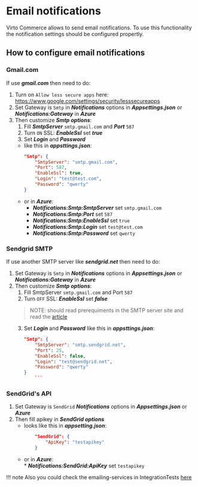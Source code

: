 # Email notifications
Virto Commerce allows to send email notifications. To use this functionality the notification settings should be configured propertly. 

## How to configure email notifications

### Gmail.com
If use **_gmail.com_** then need to do:

1. Turn on `Allow less secure apps` here: https://www.google.com/settings/security/lesssecureapps
1. Set Gateway is `Smtp` in **_Notifications_** options in **_Appsettings.json_** or **_Notifications:Gateway_** in **_Azure_**
1. Then customize **_Smtp options_**:
    1. Fill **_SmtpServer_** `smtp.gmail.com` and **_Port_** `587`
    2. Turn `ON` SSL: **_EnableSsl_** set **_true_**
    3. Set **_Login_** and **_Password_**
    * like this in **_appsttings.json_**:
        ```json
        "Smtp": {
            "SmtpServer": "smtp.gmail.com",
            "Port": 587,
            "EnableSsl": true,
            "Login": "test@test.com",
            "Password": "qwerty"
        }
        ```
    * or in **_Azure_**:    
        * **_Notifications:Smtp:SmtpServer_** set `smtp.gmail.com`
        * **_Notifications:Smtp:Port_** set `587`
        * **_Notifications:Smtp:EnableSsl_** set `true`
        * **_Notifications:Smtp:Login_** set `test@test.com`
        * **_Notifications:Smtp:Password_** set `qwerty`

### Sendgrid SMTP
If use another SMTP server like **_sendgrid.net_** then need to do:

1. Set Gateway is `Smtp` in **_Notifications_** options in **_Appsettings.json_** or **_Notifications:Gateway_** in **_Azure_**
3. Then customize **_Smtp options_**:
    1. Fill SmtpServer `smtp.gmail.com` and Port `587`
    2. Turn `OFF` SSL: **_EnableSsl_** set **_false_** 
    > NOTE: should read prerequiments in the SMTP server site and read the [article](https://docs.microsoft.com/en-us/dotnet/api/system.net.mail.smtpclient.enablessl?view=netcore-3.0) 
    3. Set **_Login_** and **_Password_**
    like this in **_appsttings.json_**:
        ```json
        "Smtp": {
            "SmtpServer": "smtp.sendgrid.net",
            "Port": 25,
            "EnableSsl": false,
            "Login": "test@sendgrid.net",
            "Password": "qwerty"
        }
            ```

### SendGrid's API
1. Set Gateway is `SendGrid` **_Notifications_** options in **_Appsettings.json_** or **_Azure_**
2. Then fill apikey in **_SendGrid options_**
    * looks like this in **_appsetting.json_**:
        ```json
            "SendGrid": {
                "ApiKey": "testapikey"
            }
        ```
    * or in **_Azure_**:    
            * **_Notifications:SendGrid:ApiKey_** set `testapikey`    

!!! note
    Also you could check the emailing-services in IntegrationTests [here](https://github.com/VirtoCommerce/vc-module-notification/blob/master/tests/VirtoCommerce.NotificationsModule.Tests/IntegrationTests/NotificationSenderIntegrationTests.cs)
